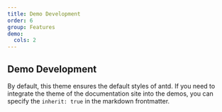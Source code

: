```yaml
---
title: Demo Development
order: 6
group: Features
demo:
  cols: 2
---
```


## Demo Development

By default, this theme ensures the default styles of antd. If you need to integrate the theme of the documentation site into the demos, you can specify the `inherit: true` in the markdown frontmatter.

<code src="../demos/Antd.tsx"></code>
<code src="../demos/inheritSiteTheme.tsx"></code>
